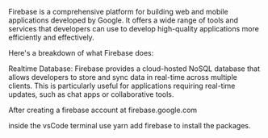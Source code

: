 Firebase is a comprehensive platform for building web and mobile applications developed by Google. It offers a wide range of tools and services that developers can use to develop high-quality applications more efficiently and effectively.

Here's a breakdown of what Firebase does:

Realtime Database: Firebase provides a cloud-hosted NoSQL database that allows developers to store and sync data in real-time across multiple clients. This is particularly useful for applications requiring real-time updates, such as chat apps or collaborative tools.

After creating a firebase account at firebase.google.com

inside the vsCode terminal use yarn add firebase to install the packages.




 